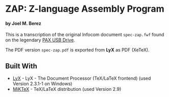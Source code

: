 # ZAP: Z-language Assembly Program
#### by Joel M. Berez

This is a transcription of the original Infocom document `spec-zap.fwf`
found on the legendary [PAX USB Drive](http://www.ifwiki.org/index.php/PAX_USB_Drive).

The PDF version `spec-zap.pdf` is exported from **LyX** as PDF (XeTeX).

## Built With

* [LyX](https://www.lyx.org/) - LyX - The Document Processor (TeX/LaTeX frontend) (used Version 2.3.1-1 on Windows)
* [MiKTeX](https://miktex.org/) - TeX/LaTeX distribution (used Version 2.9)

